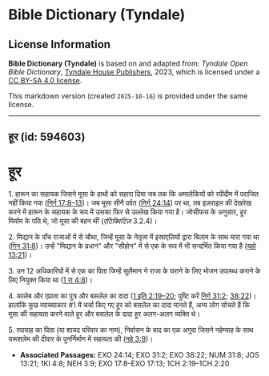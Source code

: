 # Bible Dictionary (Tyndale)

## License Information

**Bible Dictionary (Tyndale)** is based on and adapted from: _Tyndale Open Bible Dictionary_, [Tyndale House Publishers](https://tyndaleopenresources.com/), 2023, which is licensed under a [CC BY-SA 4.0 license](https://creativecommons.org/licenses/by-sa/4.0/legalcode.en).

This markdown version (created `2025-10-16`) is provided under the same license.



--------------------------------

## हूर (id: 594603)

हूर
===

1\. हारून का सहायक जिसने मूसा के हाथों को सहारा दिया जब तक कि अमालेकियों को रपीदीम में पराजित नहीं किया गया ([निर्ग 17:8–13](https://ref.ly/Exod17:8-Exod17:13))। जब मूसा सीनै पर्वत ([निर्ग 24:14](https://ref.ly/Exod24:14)) पर था, तब इज़राइल की देखरेख करने में हारून के सहायक के रूप में उसका फिर से उल्लेख किया गया है। जोसीफस के अनुसार, हूर मिर्याम के पति थे, जो मूसा की बहन थीं (*एंटिक्विटिज़* 3\.2\.4\)।

2\. मिद्यान के पाँच राजाओं में से चौथा, जिन्हें मूसा के नेतृत्व में इस्राएलियों द्वारा बिलाम के साथ मारा गया था ([गिन 31:8](https://ref.ly/Num31:8))। उन्हें "मिद्यान के प्रधान" और "सीहोन" में से एक के रूप में भी सन्दर्भित किया गया है ([यहो 13:21](https://ref.ly/Josh13:21))।

3\. उन 12 अधिकारियों में से एक का पिता जिन्हें सुलैमान ने राजा के घराने के लिए भोजन उपलब्ध कराने के लिए नियुक्त किया था ([1 रा 4:8](https://ref.ly/1Kgs4:8))।

4\. कालेब और एप्राता का पुत्र और बसलेल का दादा ([1 इति 2:19–20](https://ref.ly/1Chr2:19-1Chr2:20); पुष्टि करें [निर्ग 31:2](https://ref.ly/Exod31:2); [38:22](https://ref.ly/Exod38:22))। हालांकि कुछ व्याख्याकार \#1 में चर्चा किए गए हूर को बसलेल का दादा मानते हैं, अन्य लोग सोचते हैं कि मूसा की सहायता करने वाले हूर और बसलेल के दादा हूर अलग\-अलग व्यक्ति थे।

5\. रपायाह का पिता (या शायद परिवार का नाम), निर्वासन के बाद का एक अगुवा जिसने नहेम्याह के साथ यरूशलेम की दीवार के पुनर्निर्माण में सहायता की ([नहे 3:9](https://ref.ly/Neh3:9))।

* **Associated Passages:** EXO 24:14; EXO 31:2; EXO 38:22; NUM 31:8; JOS 13:21; 1KI 4:8; NEH 3:9; EXO 17:8–EXO 17:13; 1CH 2:19–1CH 2:20

